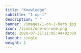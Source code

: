 ```yaml
---
title: "Knowledge"
subtitle: "1-op-1"
description: " "
banner: /images/1-on-1-hero.jpg
icon: /icons/one-on-one.png
date: 2020-07-31T11:05:44+02:00
layout: single
weight: 1
---
```


